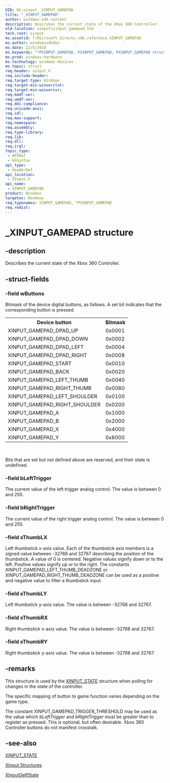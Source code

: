 ```yaml
---
UID: NS:xinput._XINPUT_GAMEPAD
title: "_XINPUT_GAMEPAD"
author: windows-sdk-content
description: Describes the current state of the Xbox 360 Controller.
old-location: xinput\xinput_gamepad.htm
tech.root: xinput
ms.assetid: T:Microsoft.directx_sdk.reference.XINPUT_GAMEPAD
ms.author: windowssdkdev
ms.date: 12/5/2018
ms.keywords: "*PXINPUT_GAMEPAD, PXINPUT_GAMEPAD, PXINPUT_GAMEPAD structure pointer [XInput Game Controller APIs], XINPUT_GAMEPAD, XINPUT_GAMEPAD structure [XInput Game Controller APIs], _XINPUT_GAMEPAD, xinput.xinput_gamepad, xinput/PXINPUT_GAMEPAD, xinput/XINPUT_GAMEPAD"
ms.prod: windows-hardware
ms.technology: windows-devices
ms.topic: struct
req.header: xinput.h
req.include-header: 
req.target-type: Windows
req.target-min-winverclnt: 
req.target-min-winversvr: 
req.kmdf-ver: 
req.umdf-ver: 
req.ddi-compliance: 
req.unicode-ansi: 
req.idl: 
req.max-support: 
req.namespace: 
req.assembly: 
req.type-library: 
req.lib: 
req.dll: 
req.irql: 
topic_type:
 - APIRef
 - kbSyntax
api_type:
 - HeaderDef
api_location:
 - XInput.h
api_name:
 - XINPUT_GAMEPAD
product: Windows
targetos: Windows
req.typenames: XINPUT_GAMEPAD, *PXINPUT_GAMEPAD
req.redist: 
---
```


# _XINPUT_GAMEPAD structure


## -description


Describes the current state of the Xbox 360 Controller.


## -struct-fields




### -field wButtons

Bitmask of the device digital buttons, as follows. A set bit indicates that the corresponding button is pressed. 
        

<table>
<tr>
<th>Device button</th>
<th>Bitmask</th>
</tr>
<tr>
<td>XINPUT_GAMEPAD_DPAD_UP</td>
<td> 0x0001</td>
</tr>
<tr>
<td>XINPUT_GAMEPAD_DPAD_DOWN</td>
<td>        0x0002</td>
</tr>
<tr>
<td>XINPUT_GAMEPAD_DPAD_LEFT</td>
<td>       0x0004</td>
</tr>
<tr>
<td>XINPUT_GAMEPAD_DPAD_RIGHT</td>
<td>      0x0008</td>
</tr>
<tr>
<td>XINPUT_GAMEPAD_START</td>
<td>          0x0010</td>
</tr>
<tr>
<td>XINPUT_GAMEPAD_BACK</td>
<td>             0x0020</td>
</tr>
<tr>
<td>XINPUT_GAMEPAD_LEFT_THUMB</td>
<td>       0x0040</td>
</tr>
<tr>
<td>XINPUT_GAMEPAD_RIGHT_THUMB</td>
<td>      0x0080</td>
</tr>
<tr>
<td>XINPUT_GAMEPAD_LEFT_SHOULDER</td>
<td>    0x0100</td>
</tr>
<tr>
<td>XINPUT_GAMEPAD_RIGHT_SHOULDER</td>
<td>   0x0200</td>
</tr>
<tr>
<td>XINPUT_GAMEPAD_A</td>
<td>                0x1000</td>
</tr>
<tr>
<td>XINPUT_GAMEPAD_B</td>
<td>                0x2000</td>
</tr>
<tr>
<td>XINPUT_GAMEPAD_X</td>
<td>                0x4000</td>
</tr>
<tr>
<td>XINPUT_GAMEPAD_Y</td>
<td>                0x8000</td>
</tr>
</table>
 

Bits that are set but not defined above are reserved, and their state is undefined.
	  


### -field bLeftTrigger

The current value of the left trigger analog control. The value is between 0 and 255.


### -field bRightTrigger

The current value of the right trigger analog control. The value is between 0 and 255.


### -field sThumbLX

Left thumbstick x-axis value. Each of the thumbstick axis members is a signed value between -32768 and 32767 describing the position of the thumbstick. A value of 0 is centered. Negative values signify down or to the left. Positive values signify up or to the right. The constants XINPUT_GAMEPAD_LEFT_THUMB_DEADZONE or XINPUT_GAMEPAD_RIGHT_THUMB_DEADZONE can be used as a positive and negative value to filter a thumbstick input. 



### -field sThumbLY

Left thumbstick y-axis value. The value is between -32768 and 32767.


### -field sThumbRX

Right thumbstick x-axis value. The value is between -32768 and 32767.


### -field sThumbRY

Right thumbstick y-axis value. The value is between -32768 and 32767.


## -remarks



This structure is used by the <a href="https://msdn.microsoft.com/1EBFB5FF-3DAA-43D8-AADA-5FFEED56F79D">XINPUT_STATE</a> structure when polling for changes in the state of the controller.



The specific mapping of button to game function varies depending on the game type.



The constant XINPUT_GAMEPAD_TRIGGER_THRESHOLD may be used as the value which <i>bLeftTrigger</i> and <i>bRightTrigger</i> must be greater than to register as pressed. This is optional, but often desirable. Xbox 360 Controller buttons do not manifest crosstalk.





## -see-also




<a href="https://msdn.microsoft.com/1EBFB5FF-3DAA-43D8-AADA-5FFEED56F79D">XINPUT_STATE</a>



<a href="https://msdn.microsoft.com/89bb00ea-0be3-9619-1629-a7b7894302d5">XInput Structures</a>



<a href="https://msdn.microsoft.com/D261219D-0175-4690-8F1F-BDAACE2E7424">XInputGetfState</a>
 

 

